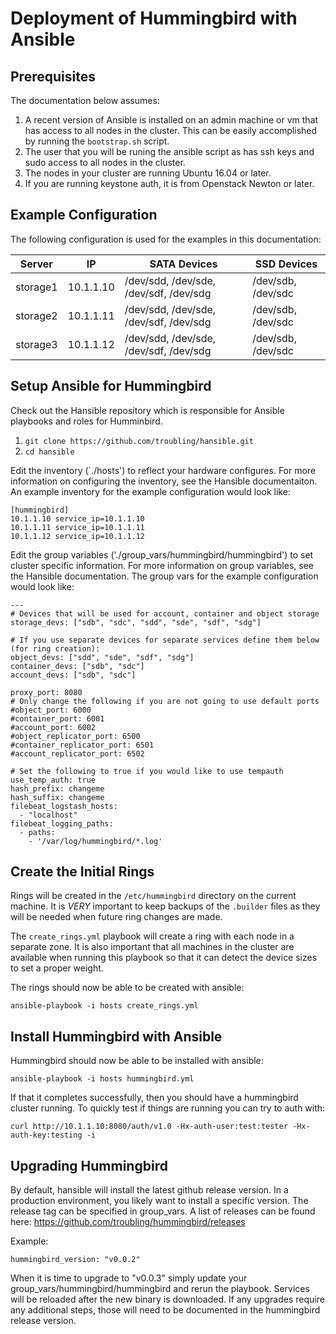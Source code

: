 Deployment of Hummingbird with Ansible
======================================

Prerequisites
-------------

The documentation below assumes:

  1.  A recent version of Ansible is installed on an admin machine or vm that has access to all nodes in the cluster.  This can be easily accomplished by running the `bootstrap.sh` script.
  2.  The user that you will be runing the ansible script as has ssh keys and sudo access to all nodes in the cluster.
  3.  The nodes in your cluster are running Ubuntu 16.04 or later.
  4.  If you are running keystone auth, it is from Openstack Newton or later.

Example Configuration
---------------------

The following configuration is used for the examples in this documentation:

| Server | IP | SATA Devices | SSD Devices |
| ------ | -- | ------------ | ----------- |
| storage1 | 10.1.1.10 | /dev/sdd, /dev/sde, /dev/sdf, /dev/sdg | /dev/sdb, /dev/sdc | 
| storage2 | 10.1.1.11 | /dev/sdd, /dev/sde, /dev/sdf, /dev/sdg | /dev/sdb, /dev/sdc | 
| storage3 | 10.1.1.12 | /dev/sdd, /dev/sde, /dev/sdf, /dev/sdg | /dev/sdb, /dev/sdc |

Setup Ansible for Hummingbird
-----------------------------

Check out the Hansible repository which is responsible for Ansible playbooks and roles for Humminbird.

  1.  `git clone https://github.com/troubling/hansible.git`
  2.  `cd hansible`

Edit the inventory (`./hosts') to reflect your hardware configures.  For more information on configuring the inventory, see the Hansible documentaiton.  An example inventory for the example configuration would look like:

```
[hummingbird]
10.1.1.10 service_ip=10.1.1.10
10.1.1.11 service_ip=10.1.1.11
10.1.1.12 service_ip=10.1.1.12
```

Edit the group variables ('./group_vars/hummingbird/hummingbird') to set cluster specific information.  For more information on group variables, see the Hansible documentation.  The group vars for the example configuration would look like:

```
---
# Devices that will be used for account, container and object storage
storage_devs: ["sdb", "sdc", "sdd", "sde", "sdf", "sdg"]

# If you use separate devices for separate services define them below (for ring creation):
object_devs: ["sdd", "sde", "sdf", "sdg"]
container_devs: ["sdb", "sdc"]
account_devs: ["sdb", "sdc"]

proxy_port: 8080
# Only change the following if you are not going to use default ports
#object_port: 6000
#container_port: 6001
#account_port: 6002
#object_replicator_port: 6500
#container_replicator_port: 6501
#account_replicator_port: 6502

# Set the following to true if you would like to use tempauth
use_temp_auth: true
hash_prefix: changeme
hash_suffix: changeme
filebeat_logstash_hosts:
  - "localhost"
filebeat_logging_paths:
  - paths:
    - '/var/log/hummingbird/*.log'
```

Create the Initial Rings
------------------------

Rings will be created in the `/etc/hummingbird` directory on the current machine.  It is *VERY* important to keep backups of the `.builder` files as they will be needed when future ring changes are made.

The `create_rings.yml` playbook will create a ring with each node in a separate zone.  It is also important that all machines in the cluster are available when running this playbook so that it can detect the device sizes to set a proper weight.

The rings should now be able to be created with ansible:

`ansible-playbook -i hosts create_rings.yml`

Install Hummingbird with Ansible
--------------------------------

Hummingbird should now be able to be installed with ansible:

`ansible-playbook -i hosts hummingbird.yml`

If that it completes successfully, then you should have a hummingbird cluster running.  To quickly test if things are running you can try to auth with:

`curl http://10.1.1.10:8080/auth/v1.0 -Hx-auth-user:test:tester -Hx-auth-key:testing -i`

Upgrading Hummingbird
---------------------

By default, hansible will install the latest github release version. In a production environment, you likely want to install a specific version. The release tag can be specified in group_vars. A list of releases can be found here: https://github.com/troubling/hummingbird/releases

Example:

`hummingbird_version: "v0.0.2"`

When it is time to upgrade to "v0.0.3" simply update your group_vars/hummingbird/hummingbird and rerun the playbook. Services will be reloaded after the new binary is downloaded. If any upgrades require any additional steps, those will need to be documented in the hummingbird release version.
